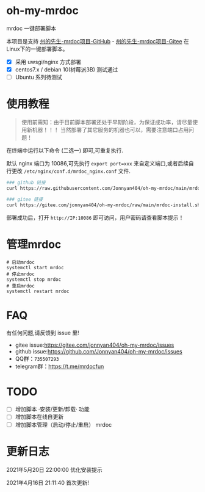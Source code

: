 # oh-my-mrdoc

mrdoc 一键部署脚本

本项目是支持 [州的先生-mrdoc项目-GitHub](https://github.com/zmister2016/MrDoc) - [州的先生-mrdoc项目-Gitee](https://gitee.com/zmister/MrDoc) 在Linux下的一键部署脚本。

- [x] 采用 uwsgi/nginx 方式部署
- [x]  centos7.x / debian 10(树莓派3B) 测试通过
- [ ] Ubuntu 系列待测试

# 使用教程

> 使用前需知：由于目前脚本部署还处于早期阶段，为保证成功率，请尽量使用新机器！！！
> 当然部署了其它服务的机器也可以，需要注意端口占用问题！

在终端中运行以下命令 (二选一) 即可,可重复执行.

默认 nginx 端口为 10086,可先执行 `export port=xxx` 来自定义端口,或者后续自行更改 `/etc/nginx/conf.d/mrdoc_nginx.conf` 文件.

```bash
### github 链接
curl https://raw.githubusercontent.com/Jonnyan404/oh-my-mrdoc/main/mrdoc-install.sh | bash

### gitee 链接
curl https://gitee.com/jonnyan404/oh-my-mrdoc/raw/main/mrdoc-install.sh | bash
```

部署成功后，打开 `http://IP:10086` 即可访问，用户密码请查看脚本提示！

# 管理mrdoc

```
# 启动mrdoc
systemctl start mrdoc
# 停止mrdoc
systemctl stop mrdoc
# 重启mrdoc
systemctl restart mrdoc
```

# FAQ

有任何问题,请反馈到 issue 里!

- gitee issue:<https://gitee.com/jonnyan404/oh-my-mrdoc/issues>
- github issue:<https://github.com/Jonnyan404/oh-my-mrdoc/issues>
- QQ群：`735507293`
- telegram群：<https://t.me/mrdocfun>

# TODO

- [ ] 增加脚本 ·安装/更新/卸载· 功能
- [ ] 增加脚本在线自更新
- [ ] 增加脚本管理（启动/停止/重启） mrdoc

# 更新日志

2021年5月20日 22:00:00 优化安装提示

2021年4月16日 21:11:40 首次更新!
